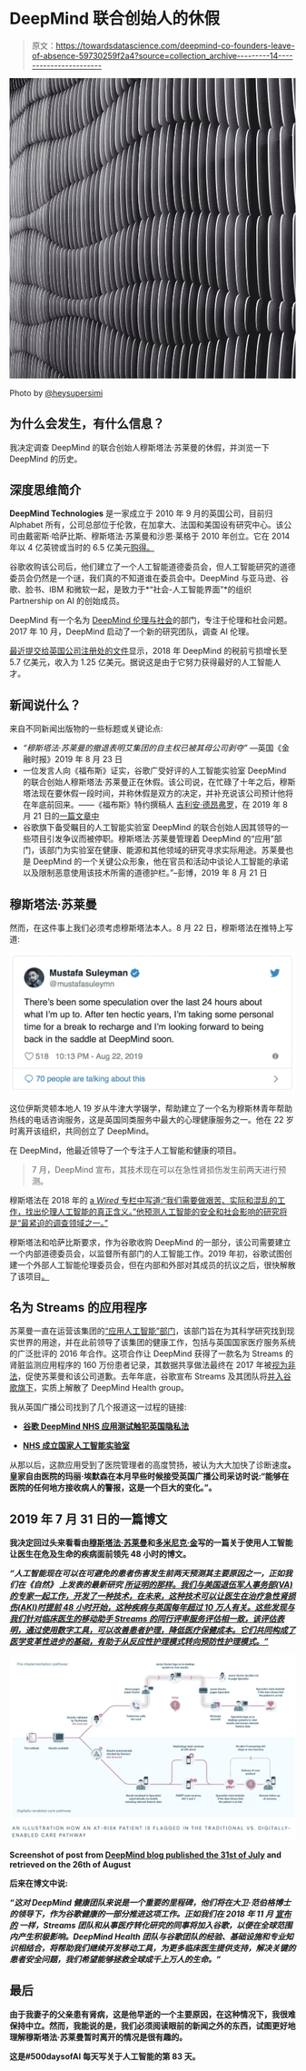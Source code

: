 # DeepMind 联合创始人的休假

> 原文：<https://towardsdatascience.com/deepmind-co-founders-leave-of-absence-59730259f2a4?source=collection_archive---------14----------------------->

![](img/08b0e20aa4d9d9a040de04a69934312e.png)

Photo by [@heysupersimi](https://unsplash.com/@heysupersimi)

## 为什么会发生，有什么信息？

我决定调查 DeepMind 的联合创始人穆斯塔法·苏莱曼的休假，并浏览一下 DeepMind 的历史。

## 深度思维简介

**DeepMind Technologies** 是一家成立于 2010 年 9 月的英国公司，目前归 Alphabet 所有，公司总部位于伦敦，在加拿大、法国和美国设有研究中心。该公司由戴密斯·哈萨比斯、穆斯塔法·苏莱曼和沙恩·莱格于 2010 年创立。它在 2014 年以 4 亿英镑或当时的 6.5 亿美元[购得。](https://www.theguardian.com/technology/2014/jan/27/google-acquires-uk-artificial-intelligence-startup-deepmind)

谷歌收购该公司后，他们建立了一个人工智能道德委员会，但人工智能研究的道德委员会仍然是一个谜，我们真的不知道谁在委员会中。DeepMind 与亚马逊、谷歌、脸书、IBM 和微软一起，是致力于*“社会-人工智能界面”*的组织 Partnership on AI 的创始成员。

DeepMind 有一个名为 [DeepMind 伦理与社会](https://deepmind.com/safety-and-ethics)的部门，专注于伦理和社会问题。2017 年 10 月，DeepMind 启动了一个新的研究团队，调查 AI 伦理。

[最近提交给英国公司注册处的文件](https://www.forbes.com/sites/samshead/2019/08/07/deepmind-losses-soared-to-570-million-in-2018/#669823fa3504)显示，2018 年 DeepMind 的税前亏损增长至 5.7 亿美元，收入为 1.25 亿美元。据说这是由于它努力获得最好的人工智能人才。

## 新闻说什么？

来自不同新闻出版物的一些标题或关键论点:

*   *“穆斯塔法·苏莱曼的撤退表明艾集团的自主权已被其母公司剥夺”* —英国《金融时报》2019 年 8 月 23 日
*   一位发言人向《福布斯》证实，谷歌广受好评的人工智能实验室 DeepMind 的联合创始人穆斯塔法·苏莱曼正在休假。该公司说，在忙碌了十年之后，穆斯塔法现在要休假一段时间，并称休假是双方的决定，并补充说该公司预计他将在年底前回来。——《福布斯》特约撰稿人 [吉利安·德昂弗罗](https://www.forbes.com/sites/jilliandonfro/)，在 2019 年 8 月 21 日的[一篇文章中](https://www.forbes.com/sites/jilliandonfro/2019/08/21/mustafa-suleyman-cofounder-of-google-ai-lab-deepmind-on-leave/#3378044d6277)
*   谷歌旗下备受瞩目的人工智能实验室 DeepMind 的联合创始人因其领导的一些项目引发争议而被停职。穆斯塔法·苏莱曼管理着 DeepMind 的“应用”部门，该部门为实验室在健康、能源和其他领域的研究寻求实际用途。苏莱曼也是 DeepMind 的一个关键公众形象，他在官员和活动中谈论人工智能的承诺以及限制恶意使用该技术所需的道德护栏。”–彭博，2019 年 8 月 21 日

## 穆斯塔法·苏莱曼

然而，在这件事上我们必须考虑穆斯塔法本人。8 月 22 日，穆斯塔法在推特上写道:

![](img/96e7337553269d4951e10368a258b6b0.png)

这位伊斯灵顿本地人 19 岁从牛津大学辍学，帮助建立了一个名为穆斯林青年帮助热线的电话咨询服务，这是英国同类服务中最大的心理健康服务之一。他在 22 岁时离开该组织，共同创立了 DeepMind。

在 DeepMind，他最近领导了一个专注于人工智能和健康的项目。

> 7 月，DeepMind 宣布，其技术现在可以在急性肾损伤发生前两天进行预测。

穆斯塔法在 2018 年的 [a *Wired* 专栏中写道:“我们需要做艰苦、实际和混乱的工作，找出伦理人工智能的真正含义。”他预测人工智能的安全和社会影响的研究将是“最紧迫的调查领域之一。”](https://www.wired.co.uk/article/mustafa-suleyman-deepmind-ai-morals-ethics)

穆斯塔法和哈萨比斯要求，作为谷歌收购 DeepMind 的一部分，该公司需要建立一个内部道德委员会，以监督所有部门的人工智能工作。2019 年初，谷歌试图创建一个外部人工智能伦理委员会，但在内部和外部对其成员的抗议之后，很快解散了该项目[。](https://www.forbes.com/sites/jilliandonfro/2019/04/04/google-cancels-its-ai-ethics-board-less-than-two-weeks-after-launch-in-the-wake-of-employee-protest/#40a08e3b6e28)

## 名为 Streams 的应用程序

苏莱曼一直在运营该集团的[“应用人工智能”部门](https://www.linkedin.com/in/mustafa-suleyman-54543a72/?originalSubdomain=uk)，该部门旨在为其科学研究找到现实世界的用途，并在此前领导了该集团的健康工作，包括与英国国家医疗服务系统的广泛批评的 2016 年合作。这项合作让 DeepMind 获得了一款名为 Streams 的肾脏监测应用程序的 160 万份患者记录，其数据共享做法最终在 2017 年被[视为非法](https://www.businessinsider.com/ico-deepmind-first-nhs-deal-illegal-2017-6?r=UK)，促使苏莱曼和该公司道歉。去年年底，谷歌宣布 Streams 及其团队将[并入谷歌旗下](https://deepmind.com/blog/announcements/scaling-streams-google)，实质上解散了 DeepMind Health group。

我从英国广播公司找到了几个报道这一过程的链接:

*   [**谷歌 DeepMind NHS 应用测试触犯英国隐私法**](https://www.bbc.co.uk/news/technology-40483202)

*   [**NHS 成立国家人工智能实验室**](https://www.bbc.co.uk/news/health-49270325)

从那以后，这款应用受到了医院管理者的高度赞扬，被认为大大加快了诊断速度[](https://www.bbc.com/news/health-49178891)**。皇家自由医院的玛丽·埃默森在本月早些时候接受英国广播公司采访时说:“能够在医院的任何地方接收病人的警报，这是一个巨大的变化。”。**

## **2019 年 7 月 31 日的一篇博文**

**我决定回过头来看看由[穆斯塔法·苏莱曼](https://deepmind.com/research?filters=%7B%22authors%22:%5B%226666259235602432%22%5D%7D)和[多米尼克·金](https://deepmind.com/research?filters=%7B%22authors%22:%5B%225792430976139264%22%5D%7D)写的一篇关于使用人工智能让医生在危及生命的疾病面前领先 48 小时的博文。**

***“人工智能现在可以在可避免的患者伤害发生前两天预测其主要原因之一，正如我们在《自然》* *上发表的最新研究* [*所证明的那样。我们与美国退伍军人事务部(VA)的专家一起工作，开发了一种技术，在未来，这种技术可以让医生在治疗急性肾损伤(AKI)时提前 48 小时开始，这种疾病与英国每年超过 10 万人有关。这些发现与我们针对临床医生的移动助手 Streams 的同行评审服务评估相一致，该评估表明，通过使用数字工具，可以改善患者护理，降低医疗保健成本。它们共同构成了医学变革性进步的基础，有助于从反应性护理模式转向预防性护理模式。”*](https://nature.com/articles/s41586-019-1390-1)**

**![](img/6e84caec65a558c6eacf4805e6509941.png)**

**Screenshot of post from [DeepMind blog published the 31st of July](https://deepmind.com/blog/article/predicting-patient-deterioration) and retrieved on the 26th of August**

**后来在博文中说:**

***“这对 DeepMind 健康团队来说是一个重要的里程碑，他们将在大卫·范伯格博士的领导下，作为谷歌健康的一部分推进这项工作。正如我们在 2018 年 11 月* [*宣布的*](https://deepmind.com/blog/announcements/scaling-streams-google) *一样，Streams 团队和从事医疗转化研究的同事将加入谷歌，以便在全球范围内产生积极影响。DeepMind Health 团队与谷歌团队的经验、基础设施和专业知识相结合，将帮助我们继续开发移动工具，为更多临床医生提供支持，解决关键的患者安全问题，我们希望能够拯救全球成千上万人的生命。”***

## **最后**

**由于我妻子的父亲患有肾病，这是他早逝的一个主要原因，在这种情况下，我很难保持中立。然而，我能说的是，我们必须阅读眼前的新闻之外的东西，试图更好地理解穆斯塔法·苏莱曼暂时离开的情况是很有趣的。**

**这是#500daysofAI 每天写关于人工智能的第 83 天。**